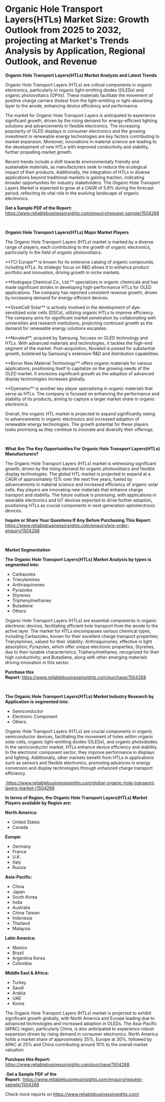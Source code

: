 <p><h1>Organic Hole Transport Layers(HTLs) Market Size: Growth Outlook from 2025 to 2032, projecting at Market's Trends Analysis by Application, Regional Outlook, and Revenue</h1></p><p><strong>Organic Hole Transport Layers(HTLs) Market Analysis and Latest Trends</strong></p>
<p><p>Organic Hole Transport Layers (HTLs) are critical components in organic electronics, particularly in organic light-emitting diodes (OLEDs) and organic photovoltaics (OPVs). These materials facilitate the movement of positive charge carriers (holes) from the light-emitting or light-absorbing layer to the anode, enhancing device efficiency and performance. </p><p>The market for Organic Hole Transport Layers is anticipated to experience significant growth, driven by the rising demand for energy-efficient lighting solutions and advancements in flexible electronics. The increasing popularity of OLED displays in consumer electronics and the growing investment in renewable energy technologies are key factors contributing to market expansion. Moreover, innovations in material science are leading to the development of new HTLs with improved conductivity and stability, further propelling market growth.</p><p>Recent trends include a shift towards environmentally friendly and sustainable materials, as manufacturers seek to reduce the ecological impact of their products. Additionally, the integration of HTLs in diverse applications beyond traditional markets is gaining traction, indicating broader opportunities for industry stakeholders. The Organic Hole Transport Layers Market is expected to grow at a CAGR of 5.8% during the forecast period, reflecting its vital role in the evolving landscape of organic electronics.</p></p>
<p><strong>Get a Sample PDF of the Report:&nbsp;</strong> <a href="https://www.reliablebusinessinsights.com/enquiry/request-sample/1504268?utm_campaign=2226&utm_medium=2&utm_source=Github&utm_content=ia&utm_term=12022025&utm_id=organic-hole-transport-layershtls">https://www.reliablebusinessinsights.com/enquiry/request-sample/1504268</a></p>
<p>&nbsp;</p>
<p><strong>Organic Hole Transport Layers(HTLs) Major Market Players</strong></p>
<p><p>The Organic Hole Transport Layers (HTLs) market is marked by a diverse range of players, each contributing to the growth of organic electronics, particularly in the field of organic photovoltaics.</p><p>**TCI Europe** is known for its extensive catalog of organic compounds, including HTLs. Its strategic focus on R&D allows it to enhance product portfolio and innovation, driving growth in niche markets.</p><p>**Hodogaya Chemical Co., Ltd.** specializes in organic chemicals and has made significant strides in developing high-performance HTLs for OLED applications. The company has reported consistent revenue growth, driven by increasing demand for energy-efficient devices.</p><p>**GreatCell Solar** is actively involved in the development of dye-sensitized solar cells (DSCs), utilizing organic HTLs to improve efficiency. The company aims for significant market penetration by collaborating with universities and research institutions, projecting continued growth as the demand for renewable energy solutions escalates.</p><p>**Novaled**, acquired by Samsung, focuses on OLED technology and HTLs. With advanced materials and technologies, it tackles the high-end segment of the market. Post-acquisition, Novaled is poised for substantial growth, bolstered by Samsung's extensive R&D and distribution capabilities.</p><p>**Borun New Material Technology** offers organic materials for various applications, positioning itself to capitalize on the growing needs of the OLED market. It envisions significant growth as the adoption of advanced display technologies increases globally.</p><p>**Dyenamo** is another key player specializing in organic materials that serve as HTLs. The company is focused on enhancing the performance and stability of its products, aiming to capture a larger market share in organic electronics.</p><p>Overall, the organic HTL market is projected to expand significantly owing to advancements in organic electronics and increased adoption of renewable energy technologies. The growth potential for these players looks promising as they continue to innovate and diversify their offerings.</p></p>
<p>&nbsp;</p>
<p><strong>What Are The Key Opportunities For Organic Hole Transport Layers(HTLs) Manufacturers?</strong></p>
<p><p>The Organic Hole Transport Layers (HTLs) market is witnessing significant growth, driven by the rising demand for organic photovoltaics and flexible display technologies. The global HTL market is projected to expand at a CAGR of approximately 12% over the next five years, fueled by advancements in material science and increased efficiency of organic solar cells. Key players are innovating new materials that enhance charge transport and stability. The future outlook is promising, with applications in wearable electronics and IoT devices expected to drive further adoption, positioning HTLs as crucial components in next-generation optoelectronic devices.</p></p>
<p><strong>Inquire or Share Your Questions If Any Before Purchasing This Report:</strong> <a href="https://www.reliablebusinessinsights.com/enquiry/pre-order-enquiry/1504268?utm_campaign=2226&utm_medium=2&utm_source=Github&utm_content=ia&utm_term=12022025&utm_id=organic-hole-transport-layershtls">https://www.reliablebusinessinsights.com/enquiry/pre-order-enquiry/1504268</a></p>
<p>&nbsp;</p>
<p><strong>Market Segmentation</strong></p>
<p><strong>The Organic Hole Transport Layers(HTLs) Market Analysis by types is segmented into:</strong></p>
<p><ul><li>Carbazoles</li><li>Triarylamines</li><li>Anthraquinones</li><li>Pyrazoles</li><li>Styrenes</li><li>Triphenylmethanes</li><li>Butadiene</li><li>Others</li></ul></p>
<p><p>Organic Hole Transport Layers (HTLs) are essential components in organic electronic devices, facilitating efficient hole transport from the anode to the active layer. The market for HTLs encompasses various chemical types, including Carbazoles, known for their excellent charge transport properties; Triarylamines, valued for their stability; Anthraquinones, effective in light absorption; Pyrazoles, which offer unique electronic properties; Styrenes, due to their tunable characteristics; Triphenylmethanes, recognized for their high conductivity; and Butadiene, along with other emerging materials driving innovation in this sector.</p></p>
<p><strong>Purchase this Report:&nbsp;</strong><a href="https://www.reliablebusinessinsights.com/purchase/1504268?utm_campaign=2226&utm_medium=2&utm_source=Github&utm_content=ia&utm_term=12022025&utm_id=organic-hole-transport-layershtls">https://www.reliablebusinessinsights.com/purchase/1504268</a></p>
<p>&nbsp;</p>
<p><strong>The Organic Hole Transport Layers(HTLs) Market Industry Research by Application is segmented into:</strong></p>
<p><ul><li>Semiconductor</li><li>Electronic Component</li><li>Others</li></ul></p>
<p><p>Organic Hole Transport Layers (HTLs) are crucial components in organic semiconductor devices, facilitating the movement of holes within organic solar cells, organic light-emitting diodes (OLEDs), and organic photodiodes. In the semiconductor market, HTLs enhance device efficiency and stability. In the electronic component sector, they improve performance in displays and lighting. Additionally, other markets benefit from HTLs in applications such as sensors and flexible electronics, promoting advances in energy conversion and display technologies through enhanced charge transport efficiency.</p></p>
<p><a href="https://www.reliablebusinessinsights.com/global-organic-hole-transport-layers-market-r1504268?utm_campaign=2226&utm_medium=2&utm_source=Github&utm_content=ia&utm_term=12022025&utm_id=organic-hole-transport-layershtls">&nbsp;https://www.reliablebusinessinsights.com/global-organic-hole-transport-layers-market-r1504268</a></p>
<p><strong>In terms of Region, the Organic Hole Transport Layers(HTLs) Market Players available by Region are:</strong></p>
<p>
    <p> <strong> North America: </strong>
        <ul>
            <li>United States</li>
            <li>Canada</li>
        </ul>
        </p> 
    <p> <strong> Europe: </strong>
        <ul>
            <li>Germany</li>
            <li>France</li>
            <li>U.K.</li>
            <li>Italy</li>
            <li>Russia</li>
        </ul>
        </p> 
    <p> <strong> Asia-Pacific: </strong>
        <ul>
            <li>China</li>
            <li>Japan</li>
            <li>South Korea</li>
            <li>India</li>
            <li>Australia</li>
            <li>China Taiwan</li>
            <li>Indonesia</li>
            <li>Thailand</li>
            <li>Malaysia</li>
        </ul>
        </p> 
    <p> <strong> Latin America: </strong>
        <ul>
            <li>Mexico</li>
            <li>Brazil</li>
            <li>Argentina Korea</li>
            <li>Colombia</li>
        </ul>
        </p> 
    <p> <strong> Middle East & Africa: </strong>
        <ul>
            <li>Turkey</li>
            <li>Saudi</li>
            <li>Arabia</li>
            <li>UAE</li>
            <li>Korea</li>
        </ul>
    </p>
    </p>
<p><p>The Organic Hole Transport Layers (HTLs) market is projected to exhibit significant growth globally, with North America and Europe leading due to advanced technologies and increased adoption in OLEDs. The Asia-Pacific (APAC) region, particularly China, is also anticipated to experience robust expansion driven by rising demand in consumer electronics. North America holds a market share of approximately 35%, Europe at 30%, followed by APAC at 25% and China contributing around 10% to the overall market valuation.</p></p>
<p><strong>Purchase this Report: </strong><a href="https://www.reliablebusinessinsights.com/purchase/1504268?utm_campaign=2226&utm_medium=2&utm_source=Github&utm_content=ia&utm_term=12022025&utm_id=organic-hole-transport-layershtls">https://www.reliablebusinessinsights.com/purchase/1504268</a></p>
<p>&nbsp;<strong>Get a Sample PDF of the Report:&nbsp;&nbsp;</strong><a href="https://www.reliablebusinessinsights.com/enquiry/request-sample/1504268?utm_campaign=2226&utm_medium=2&utm_source=Github&utm_content=ia&utm_term=12022025&utm_id=organic-hole-transport-layershtls">https://www.reliablebusinessinsights.com/enquiry/request-sample/1504268</a></p>
<p><strong></strong></p>
<p>Check more reports on <a href="https://www.reliablebusinessinsights.com/?utm_campaign=2226&utm_medium=2&utm_source=Github&utm_content=ia&utm_term=12022025&utm_id=organic-hole-transport-layershtls">https://www.reliablebusinessinsights.com/</a></p>